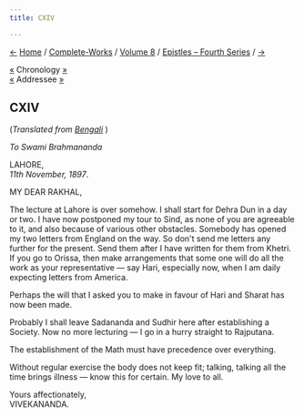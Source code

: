 ```yaml
---
title: CXIV

---
```

<div>

[←](113_miss_noble.htm) [Home](../../../index.htm) /
[Complete-Works](../../complete_works.htm) / [Volume
8](../volume_8_contents.htm) / [Epistles – Fourth
Series](epistles_fourth_series_contents.htm) / [→](115_rakhal.htm)

  

[«](113_miss_noble.htm) Chronology
[»](../../volume_6/epistles_second_series/139_mother.htm)  
[«](112_rakhal.htm) Addressee [»](115_rakhal.htm)

## CXIV

(*Translated from [Bengali](b8384e8114.pdf)* )

*To Swami Brahmananda*

LAHORE,  
*11th November, 1897*.

MY DEAR RAKHAL,

The lecture at Lahore is over somehow. I shall start for Dehra Dun in a
day or two. I have now postponed my tour to Sind, as none of you are
agreeable to it, and also because of various other obstacles. Somebody
has opened my two letters from England on the way. So don't send me
letters any further for the present. Send them after I have written for
them from Khetri. If you go to Orissa, then make arrangements that some
one will do all the work as your representative — say Hari, especially
now, when I am daily expecting letters from America.

Perhaps the will that I asked you to make in favour of Hari and Sharat
has now been made.

Probably I shall leave Sadananda and Sudhir here after establishing a
Society. Now no more lecturing — I go in a hurry straight to Rajputana.

The establishment of the Math must have precedence over everything.

Without regular exercise the body does not keep fit; talking, talking
all the time brings illness — know this for certain. My love to all.

Yours affectionately,  
VIVEKANANDA.

</div>
